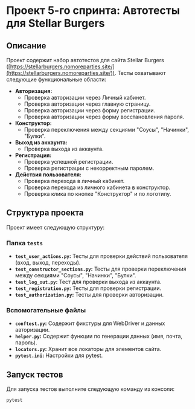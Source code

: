 # Проект 5-го спринта: Автотесты для Stellar Burgers

## Описание

Проект содержит набор автотестов для сайта Stellar Burgers ([https://stellarburgers.nomoreparties.site/](https://stellarburgers.nomoreparties.site/)). Тесты охватывают следующие функциональные области:

- **Авторизация:**
    - Проверка авторизации через Личный кабинет.
    - Проверка авторизации через главную страницу.
    - Проверка авторизации через форму регистрации.
    - Проверка авторизации через форму восстановления пароля.
- **Конструктор:**
    - Проверка переключения между секциями "Соусы", "Начинки", "Булки".
- **Выход из аккаунта:**
    - Проверка выхода из аккаунта.
- **Регистрация:**
    - Проверка успешной регистрации.
    - Проверка регистрации с некорректным паролем.
- **Действия пользователя:**
    - Проверка перехода в личный кабинет.
    - Проверка перехода из личного кабинета в конструктор.
    - Проверка клика по кнопке "Конструктор" и по логотипу.

## Структура проекта

Проект имеет следующую структуру:

### Папка `tests`

- **`test_user_actions.py`:** Тесты для проверки действий пользователя (вход, выход, переходы).
- **`test_constructor_sections.py`:** Тесты для проверки переключения между секциями "Соусы", "Начинки", "Булки".
- **`test_log_out.py`:** Тест для проверки выхода из аккаунта.
- **`test_registration.py`:** Тесты для проверки регистрации.
- **`test_authorization.py`:** Тесты для проверки авторизации.


### Вспомогательные файлы

- **`conftest.py`:**  Содержит фикстуры для WebDriver и данных авторизации.
- **`helper.py`:** Содержит функции по генерации данных (имя, почта, пароль).
- **`locators.py`:**  Хранит все локаторы для элементов сайта.
- **`pytest.ini`:**  Настройки для pytest.

## Запуск тестов

Для запуска тестов выполните следующую команду из консоли:

```bash
pytest